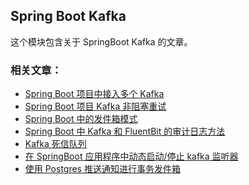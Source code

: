 ## Spring Boot Kafka
这个模块包含关于 SpringBoot Kafka 的文章。

### 相关文章：
- [Spring Boot 项目中接入多个 Kafka]()
- [Spring Boot 项目 Kafka 非阻塞重试]()
- [Spring Boot 中的发件箱模式]()
- [Spring Boot 中 Kafka 和 FluentBit 的审计日志方法]()
- [Kafka 死信队列]()
- [在 SpringBoot 应用程序中动态启动/停止 kafka 监听器]()
- [使用 Postgres 推送通知进行事务发件箱]()
